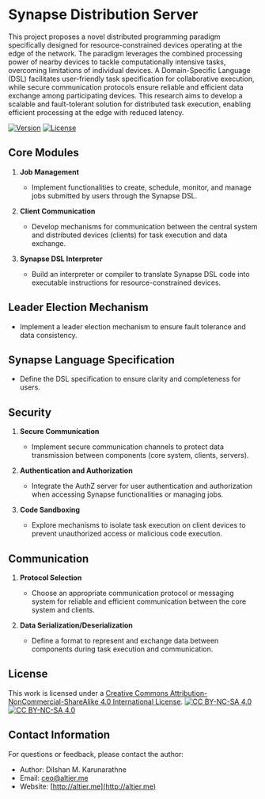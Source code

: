 # Synapse Distribution Server

This project proposes a novel distributed programming paradigm specifically designed for resource-constrained devices operating at the edge of the network. The paradigm leverages the combined processing power of nearby devices to tackle computationally intensive tasks, overcoming limitations of individual devices. A Domain-Specific Language (DSL) facilitates user-friendly task specification for collaborative execution, while secure communication protocols ensure reliable and efficient data exchange among participating devices. This research aims to develop a scalable and fault-tolerant solution for distributed task execution, enabling efficient processing at the edge with reduced latency.

[![Version](https://img.shields.io/badge/version-1.0-brightgreen.svg)](https://pypi.org/project/ad-topic-recommender/)
[![License](https://img.shields.io/badge/license-CC%20BY--NC--SA%204.0-blue.svg)](https://creativecommons.org/licenses/by-nc-sa/4.0/)

## Core Modules

1. **Job Management**
   - Implement functionalities to create, schedule, monitor, and manage jobs submitted by users through the Synapse DSL.

2. **Client Communication**
   - Develop mechanisms for communication between the central system and distributed devices (clients) for task execution and data exchange.

3. **Synapse DSL Interpreter**
   - Build an interpreter or compiler to translate Synapse DSL code into executable instructions for resource-constrained devices.

## Leader Election Mechanism

- Implement a leader election mechanism to ensure fault tolerance and data consistency.

## Synapse Language Specification

- Define the DSL specification to ensure clarity and completeness for users.

## Security

1. **Secure Communication**
   - Implement secure communication channels to protect data transmission between components (core system, clients, servers).

2. **Authentication and Authorization**
   - Integrate the AuthZ server for user authentication and authorization when accessing Synapse functionalities or managing jobs.

3. **Code Sandboxing**
   - Explore mechanisms to isolate task execution on client devices to prevent unauthorized access or malicious code execution.

## Communication

1. **Protocol Selection**
   - Choose an appropriate communication protocol or messaging system for reliable and efficient communication between the core system and clients.

2. **Data Serialization/Deserialization**
   - Define a format to represent and exchange data between components during task execution and communication.

## License

This work is licensed under a
[Creative Commons Attribution-NonCommercial-ShareAlike 4.0 International License][cc-by-nc-sa].
[![CC BY-NC-SA 4.0][cc-by-nc-sa-shield]][cc-by-nc-sa]  
[![CC BY-NC-SA 4.0][cc-by-nc-sa-image]][cc-by-nc-sa]

[cc-by-nc-sa]: http://creativecommons.org/licenses/by-nc-sa/4.0/

[cc-by-nc-sa-image]: https://licensebuttons.net/l/by-nc-sa/4.0/88x31.png

[cc-by-nc-sa-shield]: https://img.shields.io/badge/License-CC%20BY--NC--SA%204.0-lightgrey.svg

## Contact Information

For questions or feedback, please contact the author:

- Author: Dilshan M. Karunarathne
- Email: ceo@altier.me
- Website: [http://altier.me](http://altier.me)
